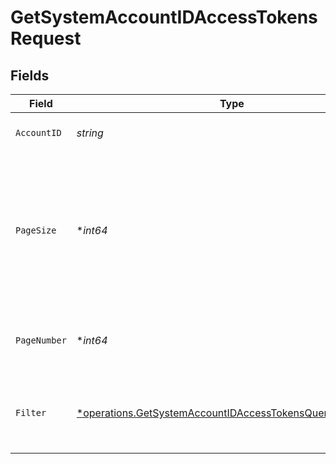 # GetSystemAccountIDAccessTokensRequest


## Fields

| Field                                                                                                                                   | Type                                                                                                                                    | Required                                                                                                                                | Description                                                                                                                             | Example                                                                                                                                 |
| --------------------------------------------------------------------------------------------------------------------------------------- | --------------------------------------------------------------------------------------------------------------------------------------- | --------------------------------------------------------------------------------------------------------------------------------------- | --------------------------------------------------------------------------------------------------------------------------------------- | --------------------------------------------------------------------------------------------------------------------------------------- |
| `AccountID`                                                                                                                             | *string*                                                                                                                                | :heavy_check_mark:                                                                                                                      | ID of the system account.                                                                                                               |                                                                                                                                         |
| `PageSize`                                                                                                                              | **int64*                                                                                                                                | :heavy_minus_sign:                                                                                                                      | The maximum number of items to include per page. The last page of a collection may include fewer items.                                 | 10                                                                                                                                      |
| `PageNumber`                                                                                                                            | **int64*                                                                                                                                | :heavy_minus_sign:                                                                                                                      | Determines which page of the entities to retrieve.                                                                                      | 1                                                                                                                                       |
| `Filter`                                                                                                                                | [*operations.GetSystemAccountIDAccessTokensQueryParamFilter](../../models/operations/getsystemaccountidaccesstokensqueryparamfilter.md) | :heavy_minus_sign:                                                                                                                      | Filter access tokens returned in the response.                                                                                          |                                                                                                                                         |